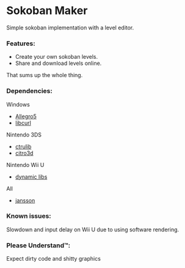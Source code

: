 # Sokoban Maker

Simple sokoban implementation with a level editor.

### Features:
- Create your own sokoban levels.
- Share and download levels online.

That sums up the whole thing.

### Dependencies:
Windows

- [Allegro5](https://www.allegro.cc/)
- [libcurl](https://curl.haxx.se/libcurl/)

Nintendo 3DS

- [ctrulib](https://github.com/smealum/ctrulib)
- [citro3d](https://github.com/fincs/citro3d)

Nintendo Wii U

- [dynamic libs](https://github.com/Maschell/dynamic_libs/tree/lib)

All

- [jansson](http://www.digip.org/jansson/)

### Known issues:
Slowdown and input delay on Wii U due to using software rendering.

### Please Understand™:
Expect dirty code and shitty graphics

